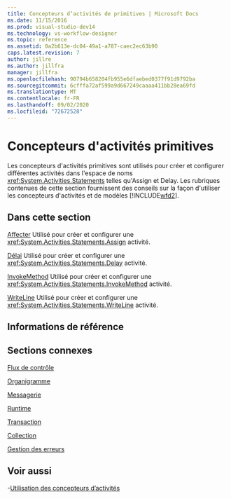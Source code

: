 ```yaml
---
title: Concepteurs d’activités de primitives | Microsoft Docs
ms.date: 11/15/2016
ms.prod: visual-studio-dev14
ms.technology: vs-workflow-designer
ms.topic: reference
ms.assetid: 0a2b613e-dc04-49a1-a787-caec2ec63b90
caps.latest.revision: 7
author: jillre
ms.author: jillfra
manager: jillfra
ms.openlocfilehash: 90794b658204fb955e6dfaebed0377f91d9792ba
ms.sourcegitcommit: 6cfffa72af599a9d667249caaaa411bb28ea69fd
ms.translationtype: MT
ms.contentlocale: fr-FR
ms.lasthandoff: 09/02/2020
ms.locfileid: "72672528"
---
```

# <a name="primitives-activity-designers"></a>Concepteurs d'activités primitives
Les concepteurs d'activités primitives sont utilisés pour créer et configurer différentes activités dans l'espace de noms <xref:System.Activities.Statements> telles qu'Assign et Delay. Les rubriques contenues de cette section fournissent des conseils sur la façon d'utiliser les concepteurs d'activités et de modèles [!INCLUDE[wfd2](../includes/wfd2-md.md)].

## <a name="in-this-section"></a>Dans cette section
 [Affecter](../workflow-designer/assign-activity-designer.md) Utilisé pour créer et configurer une <xref:System.Activities.Statements.Assign> activité.

 [Délai](../workflow-designer/delay-activity-designer.md) Utilisé pour créer et configurer une <xref:System.Activities.Statements.Delay> activité.

 [InvokeMethod](../workflow-designer/invokemethod-activity-designer.md) Utilisé pour créer et configurer une <xref:System.Activities.Statements.InvokeMethod> activité.

 [WriteLine](../workflow-designer/writeline-activity-designer.md) Utilisé pour créer et configurer une <xref:System.Activities.Statements.WriteLine> activité.

## <a name="reference"></a>Informations de référence

## <a name="related-sections"></a>Sections connexes
 [Flux de contrôle](../workflow-designer/control-flow-activity-designers.md)

 [Organigramme](../workflow-designer/flowchart-activity-designers.md)

 [Messagerie](../workflow-designer/messaging-activity-designers.md)

 [Runtime](../workflow-designer/runtime-activity-designers.md)

 [Transaction](../workflow-designer/transaction-activity-designers.md)

 [Collection](../workflow-designer/collection-activity-designers.md)

 [Gestion des erreurs](../workflow-designer/error-handling-activity-designers.md)

## <a name="see-also"></a>Voir aussi

-[Utilisation des concepteurs d’activités](../workflow-designer/using-the-activity-designers.md)
